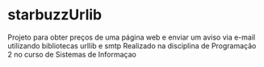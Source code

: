 # starbuzzUrlib
Projeto para obter preços de uma página web e enviar um aviso via e-mail utilizando bibliotecas urllib e smtp
Realizado na disciplina de Programação 2 no curso de Sistemas de Informaçao
